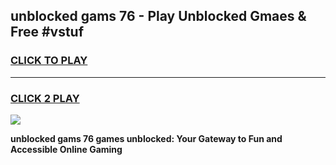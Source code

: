 
## unblocked gams 76 - Play Unblocked Gmaes & Free #vstuf
<h3>
<a href="https://news.freeplayer.one?title=unblocked_gams_76&ref=24F">CLICK TO PLAY</a></h3>
<hr>

<h3>
<a href="https://news.freeplayer.one?title=unblocked_gams_76&ref=24F">CLICK 2 PLAY</a>
  
</h3>

<a href="https://news.freeplayer.one?title=unblocked_gams_76&ref=24F/"><img src="https://clearcache.store/games.png"></a>


**unblocked gams 76 games unblocked: Your Gateway to Fun and Accessible Online Gaming**
